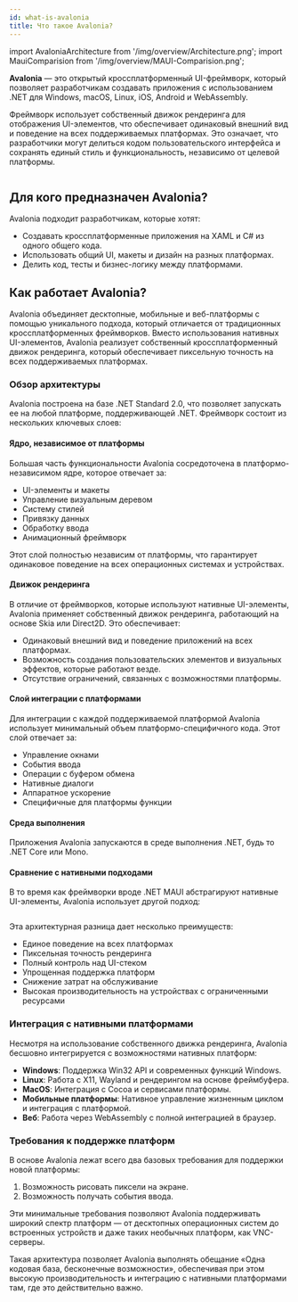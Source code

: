 ```yaml
---
id: what-is-avalonia
title: Что такое Avalonia?
---
```


import AvaloniaArchitecture from '/img/overview/Architecture.png';
import MauiComparision from '/img/overview/MAUI-Comparision.png';

**Avalonia** — это открытый кроссплатформенный UI-фреймворк, который позволяет разработчикам создавать приложения с использованием .NET для Windows, macOS, Linux, iOS, Android и WebAssembly.

Фреймворк использует собственный движок рендеринга для отображения UI-элементов, что обеспечивает одинаковый внешний вид и поведение на всех поддерживаемых платформах. Это означает, что разработчики могут делиться кодом пользовательского интерфейса и сохранять единый стиль и функциональность, независимо от целевой платформы.

<p><img className="image-zoom-medium" src={AvaloniaArchitecture} alt="" /></p>

## Для кого предназначен Avalonia?

Avalonia подходит разработчикам, которые хотят:

* Создавать кроссплатформенные приложения на XAML и C# из одного общего кода.
* Использовать общий UI, макеты и дизайн на разных платформах.
* Делить код, тесты и бизнес-логику между платформами.

## Как работает Avalonia?

Avalonia объединяет десктопные, мобильные и веб-платформы с помощью уникального подхода, который отличается от традиционных кроссплатформенных фреймворков. Вместо использования нативных UI-элементов, Avalonia реализует собственный кроссплатформенный движок рендеринга, который обеспечивает пиксельную точность на всех поддерживаемых платформах.

### Обзор архитектуры

Avalonia построена на базе .NET Standard 2.0, что позволяет запускать ее на любой платформе, поддерживающей .NET. Фреймворк состоит из нескольких ключевых слоев:

#### Ядро, независимое от платформы

Большая часть функциональности Avalonia сосредоточена в платформо-независимом ядре, которое отвечает за:

* UI-элементы и макеты
* Управление визуальным деревом
* Систему стилей
* Привязку данных
* Обработку ввода
* Анимационный фреймворк

Этот слой полностью независим от платформы, что гарантирует одинаковое поведение на всех операционных системах и устройствах.

#### Движок рендеринга

В отличие от фреймворков, которые используют нативные UI-элементы, Avalonia применяет собственный движок рендеринга, работающий на основе Skia или Direct2D. Это обеспечивает:

* Одинаковый внешний вид и поведение приложений на всех платформах.
* Возможность создания пользовательских элементов и визуальных эффектов, которые работают везде.
* Отсутствие ограничений, связанных с возможностями платформы.

#### Слой интеграции с платформами

Для интеграции с каждой поддерживаемой платформой Avalonia использует минимальный объем платформо-специфичного кода. Этот слой отвечает за:

* Управление окнами
* События ввода
* Операции с буфером обмена
* Нативные диалоги
* Аппаратное ускорение
* Специфичные для платформы функции

#### Среда выполнения

Приложения Avalonia запускаются в среде выполнения .NET, будь то .NET Core или Mono.

#### Сравнение с нативными подходами

В то время как фреймворки вроде .NET MAUI абстрагируют нативные UI-элементы, Avalonia использует другой подход:

<p><img className="image-zoom-medium" src={MauiComparision} alt="" /></p>

Эта архитектурная разница дает несколько преимуществ:

* Единое поведение на всех платформах
* Пиксельная точность рендеринга
* Полный контроль над UI-стеком
* Упрощенная поддержка платформ
* Снижение затрат на обслуживание
* Высокая производительность на устройствах с ограниченными ресурсами

### Интеграция с нативными платформами

Несмотря на использование собственного движка рендеринга, Avalonia бесшовно интегрируется с возможностями нативных платформ:

* **Windows**: Поддержка Win32 API и современных функций Windows.
* **Linux**: Работа с X11, Wayland и рендерингом на основе фреймбуфера.
* **MacOS**: Интеграция с Cocoa и сервисами платформы.
* **Мобильные платформы**: Нативное управление жизненным циклом и интеграция с платформой.
* **Веб**: Работа через WebAssembly с полной интеграцией в браузер.

### Требования к поддержке платформ

В основе Avalonia лежат всего два базовых требования для поддержки новой платформы:

1. Возможность рисовать пиксели на экране.
2. Возможность получать события ввода.

Эти минимальные требования позволяют Avalonia поддерживать широкий спектр платформ — от десктопных операционных систем до встроенных устройств и даже таких необычных платформ, как VNC-серверы.

Такая архитектура позволяет Avalonia выполнять обещание «Одна кодовая база, бесконечные возможности», обеспечивая при этом высокую производительность и интеграцию с нативными платформами там, где это действительно важно.
